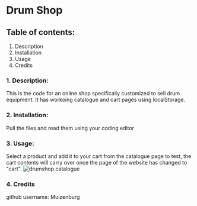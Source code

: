 # Drum Shop

## Table of contents:

1. Description
2. Installation
3. Usage
4. Credits

### 1. Description: 
This is the code for an online shop specifically customized to sell drum equipment. It has workoing catalogue and cart pages using localStorage.

### 2. Installation:
Pull the files and read them using your coding editor

### 3. Usage: 
Select a product and add it to your cart from the catalogue page to test, the cart contents will carry over once the page of the website has changed to "cart".
![drumshop catalogue]("/images/drum-shop.jpg")

### 4. Credits
github username: Muizenburg
